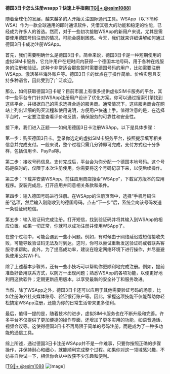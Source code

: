 **德国3日卡怎么注册wsapp？快速上手指南[[TG💪+ @esim1088](https://t.me/s/esim1088)]**

随着全球化的发展，越来越多的人开始关注国际通讯工具。WSApp（以下简称WSA）作为一款全球通用的即时通讯软件，凭借其强大的功能和稳定的性能，已经成为许多人的首选。然而，对于一些初次接触WSApp的新用户来说，尤其是需要使用德国号码注册的情况，可能会感到困惑。今天，我们就来详细讲解如何通过德国3日卡成功注册WSApp。

首先，我们需要明确什么是德国3日卡。简单来说，德国3日卡是一种短期使用的虚拟SIM卡服务，它允许用户在短时间内获得一个德国本地号码，用于各种在线服务的注册和验证。这种卡非常适合那些暂时需要德国号码的用户，比如需要注册WSApp、激活某些海外账户等。德国3日卡的优点在于操作简单、价格实惠且支持多种语言，因此受到了广泛欢迎。

那么，如何获取德国3日卡呢？目前市面上有很多提供虚拟SIM卡服务的平台，其中一些平台专门针对WSApp注册用户设计了优化方案。你可以通过搜索引擎找到这些平台，并根据自己的需求选择合适的服务商。通常情况下，这些服务商会在网站上列出详细的购买流程和使用说明，方便用户快速上手。值得注意的是，在选择平台时，一定要注意查看评价和反馈，确保服务的可靠性和安全性。

接下来，我们进入正题——如何用德国3日卡注册WSApp。以下是具体步骤：

第一步：购买德国3日卡。登录你选定的虚拟SIM卡服务平台，按照提示填写相关信息并完成支付。一般来说，整个过程只需几分钟即可完成，支付方式也十分多样，包括信用卡、PayPal等。

第二步：接收号码信息。支付完成后，平台会为你分配一个德国本地号码。这个号码是临时的，仅限于本次注册使用。你需要将这个号码记录下来，以便后续操作。

第三步：下载并安装WSApp。前往应用商店搜索“WSApp”，下载官方版本的应用程序。安装完成后，打开应用并同意相关条款和条件。

第四步：输入德国号码进行注册。在WSApp的注册页面中，选择“手机号码注册”选项，然后输入刚刚收到的德国号码。点击“下一步”后，系统会向该号码发送一条验证码短信。

第五步：输入验证码完成注册。打开短信，找到验证码并将其输入到WSApp的相应位置。如果一切正常，你就可以成功注册并使用WSApp了。

在整个过程中，可能会遇到一些小问题。例如，有时候由于网络延迟或短信接收失败，可能导致验证码无法及时到达。这时，你可以尝试重新发送验证码或者联系客服寻求帮助。此外，为了提高成功率，建议在稳定网络环境下进行操作，并尽量避免使用公共Wi-Fi。

除了上述基本步骤外，还有一些小技巧可以帮助你更顺利地完成注册。例如，提前准备好备用联系方式，以防万一出现问题；熟悉WSApp的各项功能，以便更好地利用这款软件；定期更新应用版本，以享受最新的安全补丁和服务改进。

当然，除了WSApp之外，德国3日卡还可以应用于其他需要验证号码的场景，比如注册海外社交媒体账号、验证银行账户等。因此，掌握这项技能不仅能帮助你轻松搞定WSApp注册，还能为你的日常生活带来更多便利。

最后，值得一提的是，随着技术的进步，虚拟SIM卡服务也在不断升级和完善。许多平台不仅提供了更加便捷的操作界面，还增加了更多实用的功能，如语音通话、视频会议等。这使得德国3日卡不再局限于简单的号码注册，而是成为了一种多功能的通信工具。

综上所述，通过德国3日卡注册WSApp并不是一件难事，只要你按照正确的步骤操作，并保持耐心和细心，就能顺利完成整个过程。如果你对这一领域感兴趣，不妨亲自尝试一下，相信你会从中收获不少乐趣和便利。

[[TG💪+ @esim1088](https://t.me/s/esim1088) ![Image](https://i.postimg.cc/4NQfJmqS/Snipaste-2025-05-13-00-14-12.png)]